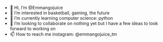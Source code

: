 - 👋 Hi, I’m @Emmangojuice
- 👀 I’m interested in basketball, gaming, the future
- 🌱 I’m currently learning computer science: python
- 💞️ I’m looking to collaborate on nothing yet but I have a few ideas to look forward to working on
- 📫 How to reach me instagram: @emmangojuice_tm

<!---
Emmangojuice/Emmangojuice is a ✨ special ✨ repository because its `README.md` (this file) appears on your GitHub profile.
You can click the Preview link to take a look at your changes.
--->
